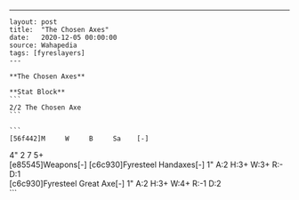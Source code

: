 ---
    layout: post
    title:  "The Chosen Axes"
    date:   2020-12-05 00:00:00
    source: Wahapedia
    tags: [fyreslayers]
    ---
    
    **The Chosen Axes**
    
    **Stat Block**
    ```
    2/2 The Chosen Axe
    ```
    
    ```
    [56f442]M     W     B     Sa    [-]
4"    2     7     5+    
[e85545]Weapons[-]
[c6c930]Fyresteel Handaxes[-]
1"     A:2    H:3+   W:3+   R:-    D:1   
[c6c930]Fyresteel Great Axe[-]
1"     A:2    H:3+   W:4+   R:-1   D:2   
    ```
    
    
    